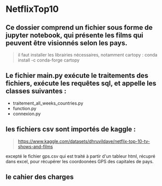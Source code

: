 # NetflixTop10

## Ce dossier comprend un fichier sous forme de jupyter notebook, qui présente les films qui peuvent être visionnés selon les pays.

> il faut installer les librairies nécessaires, notamment cartopy : conda install -c conda-forge cartopy

## Le fichier main.py exécute le traitements des fichiers, exécute les requêtes sql, et appelle les classes suivantes : 

- traitement_all_weeks_countries.py
- function.py
- connexion.py

## les fichiers csv sont importés de kaggle :

> https://www.kaggle.com/datasets/dhruvildave/netflix-top-10-tv-shows-and-films

excepté le fichier gps.csv qui est traité à partir d'un tableur html, récupré dans excel, pour récupérer les coordoonées GPS des capitales de pays.

## le cahier des charges

